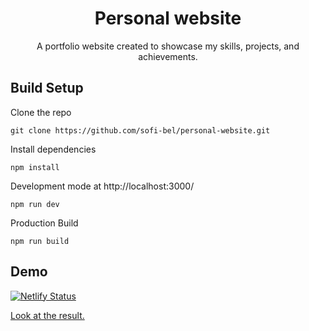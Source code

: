 <div align="center">
  <h1>Personal website</h1>
  <p>A portfolio website created to showcase my skills, projects, and achievements.</p>
</div>

## Build Setup
Clone the repo

```
git clone https://github.com/sofi-bel/personal-website.git
```
Install dependencies
```
npm install
```
Development mode at http://localhost:3000/
```
npm run dev
```

Production Build
```
npm run build
```

## Demo
[![Netlify Status](https://api.netlify.com/api/v1/badges/6d1705da-37e0-4563-8d08-9b92a7d5465a/deploy-status)](https://app.netlify.com/sites/sofi-bel/deploys) 

[Look at the result.](https://sofi-bel.netlify.app/)
